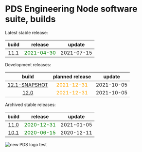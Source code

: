 
PDS Engineering Node software suite, builds
===========================================


Latest stable release:  

|build|release|update|
| :---: | :---: | :---: |
|[11.1](./11.1)|<span style="color:green">2021-04-30</span>|2021-07-15|
  


Development releases:  

|build|planned release|update|
| :---: | :---: | :---: |
|[12.1-SNAPSHOT](./12.1-SNAPSHOT)|<span style="color:orange">2021-12-31</span>|2021-10-05|
|[12.0](./12.0)|<span style="color:orange">2021-12-31</span>|2021-10-05|
  


Archived stable releases:  

|build|release|update|
| :---: | :---: | :---: |
|[11.0](./11.0)|<span style="color:green">2020-12-31</span>|2021-01-05|
|[10.1](./10.1)|<span style="color:green">2020-06-15</span>|2020-12-11|
  
![new PDS logo test](https://nasa-pds.github.io/pdsen-corral/images/logo.png)